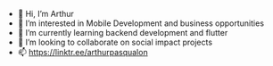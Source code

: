 - 👋 Hi, I’m Arthur
- 👀 I’m interested in Mobile Development and business opportunities
- 🌱 I’m currently learning backend development and flutter
- 💞️ I’m looking to collaborate on social impact projects
- 📫 https://linktr.ee/arthurpasqualon

